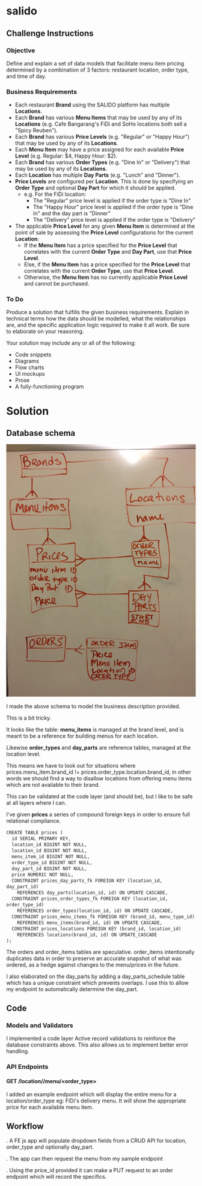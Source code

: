 # salido


## Challenge Instructions

### Objective
Define and explain a set of data models that facilitate menu item pricing determined by a combination of 3 factors: restaurant location, order type, and time of day.

### Business Requirements
* Each restaurant **Brand** using the SALIDO platform has multiple **Locations**.
* Each **Brand** has various **Menu Items** that may be used by any of its **Locations** (e.g. Cafe Bangarang's FiDi and SoHo locations both sell a "Spicy Reuben").
* Each **Brand** has various **Price Levels** (e.g. "Regular" or "Happy Hour") that may be used by any of its **Locations**.
* Each **Menu Item** may have a price assigned for each available **Price Level** (e.g. Regular: $4, Happy Hour: $2).
* Each **Brand** has various **Order Types** (e.g. "Dine In" or "Delivery") that may be used by any of its **Locations**.
* Each **Location** has multiple **Day Parts** (e.g. "Lunch" and "Dinner").
* **Price Levels** are configured per **Location**. This is done by specifying an **Order Type** and optional **Day Part** for which it should be applied.
  * e.g. For the FiDi location:
    * The "Regular" price level is applied if the order type is "Dine In"
    * The "Happy Hour" price level is applied if the order type is "Dine In" and the day part is "Dinner"
    * The "Delivery" price level is applied if the order type is "Delivery"
* The applicable **Price Level** for any given **Menu Item** is determined at the point of sale by assessing the **Price Level** configurations for the current **Location**:
  * If the **Menu Item** has a price specified for the **Price Level** that correlates with the current **Order Type** and **Day Part**, use that **Price Level**.
  * Else, if the **Menu Item** has a price specified for the **Price Level** that correlates with the current **Order Type**, use that **Price Level**.
  * Otherwise, the **Menu Item** has no currently applicable **Price Level** and cannot be purchased.


### To Do
Produce a solution that fulfills the given business requirements. Explain in technical terms how the data should be modelled, what the relationships are, and the specific application logic required to make it all work. Be sure to elaborate on your reasoning.

Your solution may include any or all of the following:
  * Code snippets
  * Diagrams
  * Flow charts
  * UI mockups
  * Prose
  * A fully-functioning program

# Solution  

## Database schema

![whiteboard.db](images/whiteboard.db.jpg)

I made the above schema to model the business description provided.

This is a bit tricky.  

It looks like the table: **menu_items** is managed at the brand level, and is meant to be a reference for building menus for each location.

Likewise **order_types** and **day_parts** are reference tables, managed at the location level.

This means we have to look out for situations where prices.menu_item.brand_id != prices.order_type.location.brand_id, in other words we should find a way to disallow locations from offering menu items which are not available to their brand.

This can be validated at the code layer (and should be), but I like to be safe at all layers where I can.

I've given **prices** a series of compound foreign keys in order to ensure full relational compliance.

```
CREATE TABLE prices (
  id SERIAL PRIMARY KEY,
  location_id BIGINT NOT NULL,
  location_id BIGINT NOT NULL,
  menu_item_id BIGINT NOT NULL,
  order_type_id BIGINT NOT NULL,
  day_part_id BIGINT NOT NULL,
  price NUMERIC NOT NULL,
  CONSTRAINT prices_day_parts_fk FOREIGN KEY (location_id, day_part_id)
    REFERENCES day_parts(location_id, id) ON UPDATE CASCADE,
  CONSTRAINT prices_order_types_fk FOREIGN KEY (location_id, order_type_id)
    REFERENCES order_types(location_id, id) ON UPDATE CASCADE,
  CONSTRAINT prices_menu_items_fk FOREIGN KEY (brand_id, menu_type_id)
    REFERENCES menu_items(brand_id, id) ON UPDATE CASCADE,
  CONSTRAINT prices_locations FOREIGN KEY (brand_id, location_id)
    REFERENCES locations(brand_id, id) ON UPDATE_CASCADE
);
```

The orders and order_items tables are speculative.  order_items intentionally duplicates data in order to preserve an accurate snapshot of what was ordered, as a hedge against changes to the menu/prices in the future.

I also elaborated on the day_parts by adding a day_parts_schedule table which has a unique constraint which prevents overlaps.  I use this to allow my endpoint to automatically determine the day_part.


## Code

### Models and Validators

I implemented a code layer Active record validations to reinforce the database constraints above.  This also allows us to implement better error handling.

### API Endpoints

#### GET /location/**<id>**/menu/**<order_type>**

I added an example endpoint which will display the entire menu for a location/order_type eg: FiDi's delivery menu.  It will show the appropriate price for each available menu item.

## Workflow

. A FE js app will populate dropdown fields from a CRUD API for location, order_type and optionally day_part.

. The app can then request the menu from my sample endpoint

. Using the price_id provided it can make a PUT request to an order endpoint which will record the specifics.
